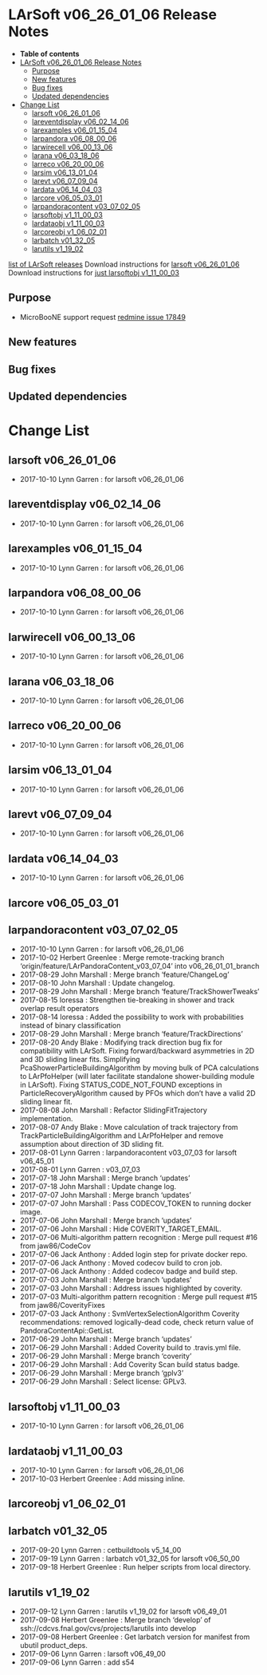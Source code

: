 LArSoft v06_26_01_06 Release Notes
=============================================================================

-   **Table of contents**
-   [LArSoft v06_26_01_06 Release Notes](#LArSoft-v06_26_01_06-Release-Notes)
    -   [Purpose](#Purpose)
    -   [New features](#New-features)
    -   [Bug fixes](#Bug-fixes)
    -   [Updated dependencies](#Updated-dependencies)
-   [Change List](#Change-List)
    -   [larsoft v06_26_01_06](#larsoft-v06_26_01_06)
    -   [lareventdisplay v06_02_14_06](#lareventdisplay-v06_02_14_06)
    -   [larexamples v06_01_15_04](#larexamples-v06_01_15_04)
    -   [larpandora v06_08_00_06](#larpandora-v06_08_00_06)
    -   [larwirecell v06_00_13_06](#larwirecell-v06_00_13_06)
    -   [larana v06_03_18_06](#larana-v06_03_18_06)
    -   [larreco v06_20_00_06](#larreco-v06_20_00_06)
    -   [larsim v06_13_01_04](#larsim-v06_13_01_04)
    -   [larevt v06_07_09_04](#larevt-v06_07_09_04)
    -   [lardata v06_14_04_03](#lardata-v06_14_04_03)
    -   [larcore v06_05_03_01](#larcore-v06_05_03_01)
    -   [larpandoracontent v03_07_02_05](#larpandoracontent-v03_07_02_05)
    -   [larsoftobj v1_11_00_03](#larsoftobj-v1_11_00_03)
    -   [lardataobj v1_11_00_03](#lardataobj-v1_11_00_03)
    -   [larcoreobj v1_06_02_01](#larcoreobj-v1_06_02_01)
    -   [larbatch v01_32_05](#larbatch-v01_32_05)
    -   [larutils v1_19_02](#larutils-v1_19_02)

[list of LArSoft releases](LArSoft_release_list)
Download instructions for [larsoft v06_26_01_06](http://scisoft.fnal.gov/scisoft/bundles/larsoft/v06_26_01_06/larsoft-v06_26_01_06.html)
Download instructions for [just larsoftobj v1_11_00_03](http://scisoft.fnal.gov/scisoft/bundles/larsoftobj/v1_11_00_03/larsoftobj-v1_11_00_03.html)

Purpose
--------------------

-   MicroBooNE support request [redmine issue 17849](https://cdcvs.fnal.gov/redmine/issues/17849)

New features
------------------------------

Bug fixes
------------------------

Updated dependencies
----------------------------------------------

Change List
============================

larsoft v06_26_01_06
-------------------------------------------------

-   2017-10-10 Lynn Garren : for larsoft v06_26_01_06

lareventdisplay v06_02_14_06
-----------------------------------------------------------------

-   2017-10-10 Lynn Garren : for larsoft v06_26_01_06

larexamples v06_01_15_04
---------------------------------------------------------

-   2017-10-10 Lynn Garren : for larsoft v06_26_01_06

larpandora v06_08_00_06
-------------------------------------------------------

-   2017-10-10 Lynn Garren : for larsoft v06_26_01_06

larwirecell v06_00_13_06
---------------------------------------------------------

-   2017-10-10 Lynn Garren : for larsoft v06_26_01_06

larana v06_03_18_06
-----------------------------------------------

-   2017-10-10 Lynn Garren : for larsoft v06_26_01_06

larreco v06_20_00_06
-------------------------------------------------

-   2017-10-10 Lynn Garren : for larsoft v06_26_01_06

larsim v06_13_01_04
-----------------------------------------------

-   2017-10-10 Lynn Garren : for larsoft v06_26_01_06

larevt v06_07_09_04
-----------------------------------------------

-   2017-10-10 Lynn Garren : for larsoft v06_26_01_06

lardata v06_14_04_03
-------------------------------------------------

-   2017-10-10 Lynn Garren : for larsoft v06_26_01_06

larcore v06_05_03_01
-------------------------------------------------

larpandoracontent v03_07_02_05
---------------------------------------------------------------------

-   2017-10-10 Lynn Garren : for larsoft v06_26_01_06
-   2017-10-02 Herbert Greenlee : Merge remote-tracking branch ‘origin/feature/LArPandoraContent_v03_07_04’ into v06_26_01_01_branch
-   2017-08-29 John Marshall : Merge branch ‘feature/ChangeLog’
-   2017-08-10 John Marshall : Update changelog.
-   2017-08-29 John Marshall : Merge branch ‘feature/TrackShowerTweaks’
-   2017-08-15 loressa : Strengthen tie-breaking in shower and track overlap result operators
-   2017-08-14 loressa : Added the possibility to work with probabilities instead of binary classification
-   2017-08-29 John Marshall : Merge branch ‘feature/TrackDirections’
-   2017-08-20 Andy Blake : Modifying track direction bug fix for compatibility with LArSoft. Fixing forward/backward asymmetries in 2D and 3D sliding linear fits. Simplifying PcaShowerParticleBuildingAlgorithm by moving bulk of PCA calculations to LArPfoHelper (will later facilitate standalone shower-building module in LArSoft). Fixing STATUS_CODE_NOT_FOUND exceptions in ParticleRecoveryAlgorithm caused by PFOs which don’t have a valid 2D sliding linear fit.
-   2017-08-08 John Marshall : Refactor SlidingFitTrajectory implementation.
-   2017-08-07 Andy Blake : Move calculation of track trajectory from TrackParticleBuildingAlgorithm and LArPfoHelper and remove assumption about direction of 3D sliding fit.
-   2017-08-01 Lynn Garren : larpandoracontent v03_07_03 for larsoft v06_45_01
-   2017-08-01 Lynn Garren : v03_07_03
-   2017-07-18 John Marshall : Merge branch ‘updates’
-   2017-07-18 John Marshall : Update change log.
-   2017-07-07 John Marshall : Merge branch ‘updates’
-   2017-07-07 John Marshall : Pass CODECOV_TOKEN to running docker image.
-   2017-07-06 John Marshall : Merge branch ‘updates’
-   2017-07-06 John Marshall : Hide COVERITY_TARGET_EMAIL.
-   2017-07-06 Multi-algorithm pattern recognition : Merge pull request \#16 from jaw86/CodeCov
-   2017-07-06 Jack Anthony : Added login step for private docker repo.
-   2017-07-06 Jack Anthony : Moved codecov build to cron job.
-   2017-07-06 Jack Anthony : Added codecov badge and build step.
-   2017-07-03 John Marshall : Merge branch ‘updates’
-   2017-07-03 John Marshall : Address issues highlighted by coverity.
-   2017-07-03 Multi-algorithm pattern recognition : Merge pull request \#15 from jaw86/CoverityFixes
-   2017-07-03 Jack Anthony : SvmVertexSelectionAlgorithm Coverity recommendations: removed logically-dead code, check return value of PandoraContentApi::GetList.
-   2017-06-29 John Marshall : Merge branch ‘updates’
-   2017-06-29 John Marshall : Added Coverity build to .travis.yml file.
-   2017-06-29 John Marshall : Merge branch ‘coverity’
-   2017-06-29 John Marshall : Add Coverity Scan build status badge.
-   2017-06-29 John Marshall : Merge branch ‘gplv3’
-   2017-06-29 John Marshall : Select license: GPLv3.

larsoftobj v1_11_00_03
-----------------------------------------------------

-   2017-10-10 Lynn Garren : for larsoft v06_26_01_06

lardataobj v1_11_00_03
-----------------------------------------------------

-   2017-10-10 Lynn Garren : for larsoft v06_26_01_06
-   2017-10-03 Herbert Greenlee : Add missing inline.

larcoreobj v1_06_02_01
-----------------------------------------------------

larbatch v01_32_05
--------------------------------------------

-   2017-09-20 Lynn Garren : cetbuildtools v5_14_00
-   2017-09-19 Lynn Garren : larbatch v01_32_05 for larsoft v06_50_00
-   2017-09-18 Herbert Greenlee : Run helper scripts from local directory.

larutils v1_19_02
------------------------------------------

-   2017-09-12 Lynn Garren : larutils v1_19_02 for larsoft v06_49_01
-   2017-09-08 Herbert Greenlee : Merge branch ‘develop’ of ssh://cdcvs.fnal.gov/cvs/projects/larutils into develop
-   2017-09-08 Herbert Greenlee : Get larbatch version for manifest from ubutil product_deps.
-   2017-09-06 Lynn Garren : larsoft v06_49_00
-   2017-09-06 Lynn Garren : add s54
